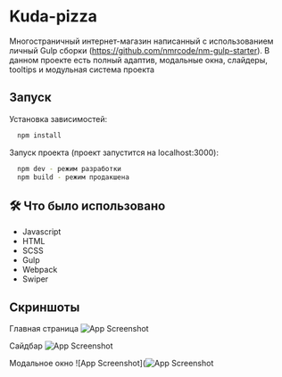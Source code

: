 
# Kuda-pizza

Многостраничный интернет-магазин написанный с использованием личный Gulp сборки (https://github.com/nmrcode/nm-gulp-starter). В данном проекте есть полный адаптив, модальные окна, слайдеры, tooltips и модульная система проекта

## Запуск

Установка зависимостей:
```bash
  npm install
```

Запуск проекта (проект запустится на localhost:3000):
```bash
  npm dev - режим разработки
  npm build - режим продакшена
``` 
## 🛠 Что было использовано
* Javascript
* HTML
* SCSS
* Gulp
* Webpack
* Swiper


## Скриншоты

Главная страница
![App Screenshot](https://github.com/nmrcode/ImagesForGH/blob/main/pizza.png)

Сайдбар
![App Screenshot](https://github.com/nmrcode/ImagesForGH/blob/main/pizza_2.png)

Модальное окно
![App Screenshot](![App Screenshot](https://github.com/nmrcode/ImagesForGH/blob/main/pizza_3.png)
